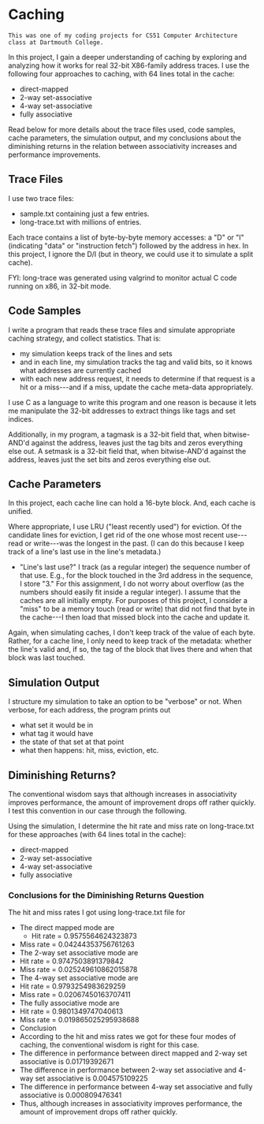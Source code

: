 # Caching
`This was one of my coding projects for CS51 Computer Architecture class at Dartmouth College.`

In this project, I gain a deeper understanding of caching by exploring and analyzing how it works for real 32-bit X86-family address traces. I use the following four approaches to caching, with 64 lines total in the cache:

- direct-mapped
- 2-way set-associative
- 4-way set-associative
- fully associative

Read below for more details about the trace files used, code samples, cache parameters, the simulation output, and my conclusions about the diminishing returns in the relation between associativity increases and performance improvements.

## Trace Files
I use two trace files:

- sample.txt containing just a few entries.
- long-trace.txt with millions of entries.

Each trace contains a list of byte-by-byte memory accesses: a "D" or "I" (indicating "data" or "instruction fetch") followed by the address in hex. In this project, I ignore the D/I (but in theory, we could use it to simulate a split cache).

FYI: long-trace was generated using valgrind to monitor actual C code running on x86, in 32-bit mode.

## Code Samples
I write a program that reads these trace files and simulate appropriate caching strategy, and collect statistics. That is:

- my simulation keeps track of the lines and sets
- and in each line, my simulation tracks the tag and valid bits, so it knows what addresses are currently cached
- with each new address request, it needs to determine if that request is a hit or a miss---and if a miss, update the cache meta-data appropriately.

I use C as a language to write this program and one reason is because it lets me manipulate the 32-bit addresses to extract things like tags and set indices.

Additionally, in my program, a tagmask is a 32-bit field that, when bitwise-AND'd against the address, leaves just the tag bits and zeros everything else out.
A setmask is a 32-bit field that, when bitwise-AND'd against the address, leaves just the set bits and zeros everything else out.

## Cache Parameters
In this project, each cache line can hold a 16-byte block. And, each cache is unified.

Where appropriate, I use LRU ("least recently used") for eviction. Of the candidate lines for eviction, I get rid of the one whose most recent use---read or write---was the longest in the past. (I can do this because I keep track of a line's last use in the line's metadata.)

- "Line's last use?" I track (as a regular integer) the sequence number of that use.  E.g., for the block touched in the 3rd address in the sequence, I store "3."   For this assignment, I do not worry about overflow (as the numbers should easily fit inside a regular integer).
I assume that the caches are all initially empty. For purposes of this project, I consider a "miss" to be a memory touch (read or write) that did not find that byte in the cache---I then load that missed block into the cache and update it.

Again, when simulating caches, I don't keep track of the value of each byte. Rather, for a cache line, I only need to keep track of the metadata: whether the line's valid and, if so, the tag of the block that lives there and when that block was last touched.

## Simulation Output
I structure my simulation to take an option to be "verbose" or not. When verbose, for each address, the program prints out

- what set it would be in
- what tag it would have
- the state of that set at that point
- what then happens: hit, miss, eviction, etc.  

## Diminishing Returns?
The conventional wisdom says that although increases in associativity improves performance, the amount of improvement drops off rather quickly. I test this convention in our case through the following.

Using the simulation, I determine the hit rate and miss rate on long-trace.txt for these approaches (with 64 lines total in the cache):
- direct-mapped
- 2-way set-associative  
- 4-way set-associative
- fully associative

### Conclusions for the Diminishing Returns Question
The hit and miss rates I got using long-trace.txt file for
- The direct mapped mode are
  - Hit rate = 0.9575564624323873
- Miss rate = 0.04244353756761263
- The 2-way set associative mode are
- Hit rate = 0.9747503891379842
- Miss rate = 0.025249610862015878
- The 4-way set associative mode are
- Hit rate = 0.9793254983629259
- Miss rate = 0.02067450163707411
- The fully associative mode are
- Hit rate = 0.9801349747040613
- Miss rate = 0.019865025295938688
- Conclusion
- According to the hit and miss rates we got for these four modes of
caching, the conventional wisdom is right for this case.
- The difference in performance between direct mapped and 2-way
set associative is 0.01719392671
- The difference in performance between 2-way set associative and
4-way set associative is 0.004575109225
- The difference in performance between 4-way set associative and
fully associative is 0.000809476341
- Thus, although increases in associativity improves performance,
the amount of improvement drops off rather quickly.
